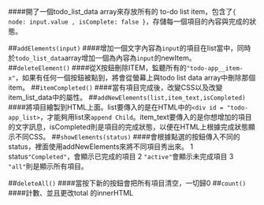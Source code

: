 ####開了一個todo_list_data array來存放所有的 to-do list item，包含了`{ node: input.value , isComplete: false }`，存儲每一個項目的內容與完成的狀態。

##```addElements(input)```
####增加一個文字內容為`input`的項目在list當中，同時於`todo_list_data`array增加一個為內容為`input`的newItem。
##```deleteElement()```
####從X按鈕刪除ITEM，監聽所有的`"todo-app__item-x"`，如果有任何一個按鈕被點到，將會從螢幕上與todo list data array中刪除那個item。
##```itemCompleted()```
####當有項目完成後，改變CSS以及改變item_list_data中的屬性。
##```addNewElements(list,item_text,isCompleted)```
####將項目繪製到HTML上面。list要傳入的是在HTML中的`<div id = "todo-app_list>`，才能夠用list來`append Child`。item_text要傳入的是你想增加的項目的文字訊息，isCompleted則是項目的完成狀態，以便在HTML上根據完成狀態顯示不同CSS。
##```showElements(status)```
####會根據點選的按鈕傳入不同的status，裡面使用addNewElements來將不同項目秀出來。
1 status`"Completed"`，會顯示已完成的項目
2 `"active"`會顯示未完成項目
3 `"all"`則是顯示所有項目。

##```deleteAll()```
####當按下新的按鈕會把所有項目清空，一切歸0
##```count()```
####計數、並且更改total 的innerHTML